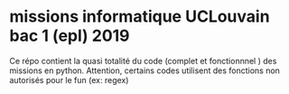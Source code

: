 # missions informatique UCLouvain bac 1 (epl) 2019
Ce répo contient la quasi totalité du code (complet et fonctionnnel ) des missions en python.
Attention, certains codes utilisent des fonctions non autorisés pour le fun (ex: regex)
